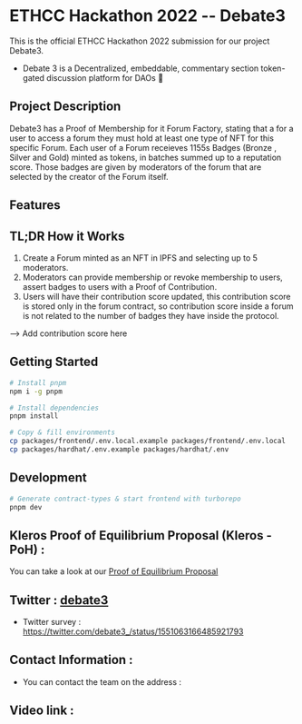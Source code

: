 
# ETHCC Hackathon 2022 -- Debate3

This is the official ETHCC Hackathon 2022 submission for our project Debate3. 
- Debate 3 is a Decentralized, embeddable, commentary section token-gated discussion platform for DAOs 🌈



## Project Description 

Debate3 has a Proof of Membership for it Forum Factory, stating that a for a user to access a forum they must hold at least one type of NFT for this specific Forum. Each user of a Forum receieves 1155s Badges (Bronze , Silver and Gold) minted as tokens, in batches summed up to a reputation score. 
Those badges are given by moderators of the forum that are selected by the creator of the Forum itself.  


## Features 




## TL;DR How it Works

1. Create a Forum minted as an NFT in IPFS and selecting up to 5 moderators. 
2. Moderators can provide membership or revoke membership to users, assert badges to users with a Proof of Contribution. 
3. Users will have their contribution score updated, this contribution score is stored only in the forum contract, so contribution score inside a forum is not related to the number of badges they have inside the protocol. 

--> Add contribution score here 





## Getting Started

```bash
# Install pnpm
npm i -g pnpm

# Install dependencies
pnpm install

# Copy & fill environments
cp packages/frontend/.env.local.example packages/frontend/.env.local
cp packages/hardhat/.env.example packages/hardhat/.env
```


## Development

```bash
# Generate contract-types & start frontend with turborepo
pnpm dev
```


## Kleros Proof of Equilibrium Proposal  (Kleros - PoH) : 

You can take a look at our [Proof of Equilibrium Proposal](https://skynetfree.net/HAFNnp5eudA2V_1Q1F_auQLgglw-ZoLBwM5Db0v-XO38IA)


## Twitter :  [debate3](https://twitter.com/debate3_) 

- Twitter survey : https://twitter.com/debate3_/status/1551063166485921793


## Contact Information :

- You can contact the team on the address : 

## Video link :








